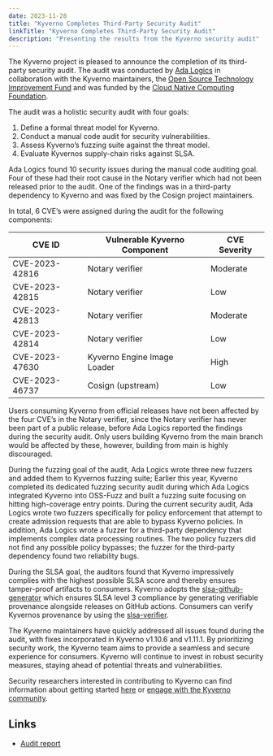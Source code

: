 ```yaml
---
date: 2023-11-28
title: "Kyverno Completes Third-Party Security Audit"
linkTitle: "Kyverno Completes Third-Party Security Audit"
description: "Presenting the results from the Kyverno security audit"
---
```


The Kyverno project is pleased to announce the completion of its third-party security audit. The audit was conducted by [Ada Logics](https://adalogics.com) in collaboration with the Kyverno maintainers, the [Open Source Technology Improvement Fund](https://ostif.org) and was funded by the [Cloud Native Computing Foundation](https://www.cncf.io).

The audit was a holistic security audit with four goals:
1. Define a formal threat model for Kyverno.
2. Conduct a manual code audit for security vulnerabilities.
3. Assess Kyverno’s fuzzing suite against the threat model.
4. Evaluate Kyvernos supply-chain risks against SLSA.

Ada Logics found 10 security issues during the manual code auditing goal. Four of these had their root cause in the Notary verifier which had not been released prior to the audit. One of the findings was in a third-party dependency to Kyverno and was fixed by the Cosign project maintainers. 

In total, 6 CVE’s were assigned during the audit for the following components:

| CVE ID | Vulnerable Kyverno Component | CVE Severity |
| ------ | ---------------------------- | ------------ |
| CVE-2023-42816 | Notary verifier | Moderate | 
| CVE-2023-42815 | Notary verifier | Low |
| CVE-2023-42813 | Notary verifier | Moderate |
| CVE-2023-42814 | Notary verifier | Low |
| CVE-2023-47630 | Kyverno Engine Image Loader | High |
| CVE-2023-46737 | Cosign (upstream) | Low |

Users consuming Kyverno from official releases have not been affected by the four CVE’s in the Notary verifier, since the Notary verifier has never been part of a public release, before Ada Logics reported the findings during the security audit. Only users building Kyverno from the main branch would be affected by these, however, building from main is highly discouraged.

During the fuzzing goal of the audit, Ada Logics wrote three new fuzzers and added them to Kyvernos fuzzing suite; Earlier this year, Kyverno completed its dedicated fuzzing security audit during which Ada Logics integrated Kyverno into OSS-Fuzz and built a fuzzing suite focusing on hitting high-coverage entry points. During the current security audit, Ada Logics wrote two fuzzers specifically for policy enforcement that attempt to create admission requests that are able to bypass Kyverno policies. In addition, Ada Logics wrote a fuzzer for a third-party dependency that implements complex data processing routines. The two policy fuzzers did not find any possible policy bypasses; the fuzzer for the third-party dependency found two reliability bugs.

During the SLSA goal, the auditors found that Kyverno impressively complies with the highest possible SLSA score and thereby ensures tamper-proof artifacts to consumers. Kyverno adopts the [slsa-github-generator](https://github.com/slsa-framework/slsa-github-generator) which ensures SLSA level 3 compliance by generating verifiable provenance alongside releases on GitHub actions. Consumers can verify Kyvernos provenance by using the [slsa-verifier](https://github.com/slsa-framework/slsa-verifier).

The Kyverno maintainers have quickly addressed all issues found during the audit, with fixes incorporated in Kyverno v1.10.6 and v1.11.1. By prioritizing security work, the Kyverno team aims to provide a seamless and secure experience for consumers. Kyverno will continue to invest in robust security measures, staying ahead of potential threats and vulnerabilities.

Security researchers interested in contributing to Kyverno can find information about getting started [here](https://github.com/kyverno/kyverno/blob/main/SECURITY.md) or [engage with the Kyverno community](https://kyverno.io/community).

## Links
- [Audit report](https://github.com/kyverno/website/blob/main/content/en/blog/general/2023-security-audit/kyverno-2023-security-audit-report.pdf)
